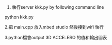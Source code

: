1. 執行server kkk.py by following command line

python kkk.py

2.把 main.cpp 放入mbed studio 然後接到wifi 執行

3.python檔會output 3D ACCELERO 的值和輸出圖表
